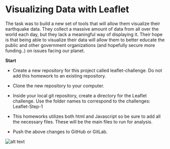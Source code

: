 # Visualizing Data with Leaflet

The task was to build a new set of tools that will allow them visualize their earthquake data. They collect a massive amount of data from all over the world each day, but they lack a meaningful way of displaying it. Their hope is that being able to visualize their data will allow them to better educate the public and other government organizations (and hopefully secure more funding..) on issues facing our planet.

**Start**
* Create a new repository for this project called leaflet-challenge. Do not add this homework to an existing repository.

* Clone the new repository to your computer.

* Inside your local git repository, create a directory for the Leaflet challenge. Use the folder names to correspond to the challenges: Leaflet-Step-1 

* This homeworks utilizes both html and Javascript so be sure to add all the necessary files. These will be the main files to run for analysis.

* Push the above changes to GitHub or GitLab.

![alt text](images/BasicMap.jpg)


